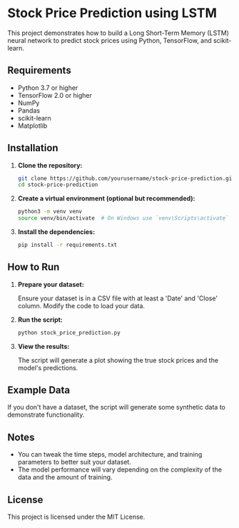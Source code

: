 
# Stock Price Prediction using LSTM

This project demonstrates how to build a Long Short-Term Memory (LSTM) neural network to predict stock prices using Python, TensorFlow, and scikit-learn.

## Requirements

- Python 3.7 or higher
- TensorFlow 2.0 or higher
- NumPy
- Pandas
- scikit-learn
- Matplotlib

## Installation

1. **Clone the repository:**

    ```bash
    git clone https://github.com/yourusername/stock-price-prediction.git
    cd stock-price-prediction
    ```

2. **Create a virtual environment (optional but recommended):**

    ```bash
    python3 -m venv venv
    source venv/bin/activate  # On Windows use `venv\Scripts\activate`
    ```

3. **Install the dependencies:**

    ```bash
    pip install -r requirements.txt
    ```

## How to Run

1. **Prepare your dataset:**

    Ensure your dataset is in a CSV file with at least a 'Date' and 'Close' column. Modify the code to load your data.

2. **Run the script:**

    ```bash
    python stock_price_prediction.py
    ```

3. **View the results:**

    The script will generate a plot showing the true stock prices and the model's predictions.

## Example Data

If you don't have a dataset, the script will generate some synthetic data to demonstrate functionality.

## Notes

- You can tweak the time steps, model architecture, and training parameters to better suit your dataset.
- The model performance will vary depending on the complexity of the data and the amount of training.

## License

This project is licensed under the MIT License.
